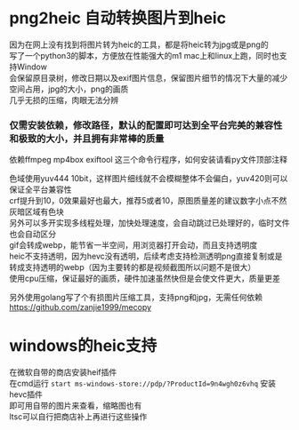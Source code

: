 # png2heic 自动转换图片到heic
因为在网上没有找到将图片转为heic的工具，都是将heic转为jpg或是png的  
写了一个python3的脚本，方便放在性能强大的m1 mac上和linux上跑，同时也支持Window  
会保留原目录树，修改日期以及exif图片信息，保留图片细节的情况下大量的减少空间占用，jpg的大小，png的画质  
几乎无损的压缩，肉眼无法分辨  

### 仅需安装依赖，修改路径，默认的配置即可达到全平台完美的兼容性和极致的大小，并且拥有非常棒的质量  
依赖ffmpeg mp4box exiftool 这三个命令行程序，如何安装请看py文件顶部注释

色域使用yuv444 10bit，这样图片细线就不会模糊整体不会偏白，yuv420则可以保证全平台兼容性  
crf提升到10，0效果最好也最大，推荐5或者10，原图质量差的建议数字小点不然灰暗区域有色块  
另外可以多开实现多线程处理，加快处理速度，会自动跳过已处理好的，临时文件也会自动区分  
gif会转成webp，能节省一半空间，用浏览器打开会动，而且支持透明度  
heic不支持透明，因为hevc没有透明，后续考虑支持检测透明png直接复制或是转成支持透明的webp（因为主要转的都是视频截图所以问题不是很大）  
使用cpu压缩，保证最好的画质，硬件加速虽然快但是会使文件更大，质量更差

另外使用golang写了个有损图片压缩工具，支持png和jpg，无需任何依赖  
https://github.com/zanjie1999/mecopy

# windows的heic支持
在微软自带的商店安装heif插件  
在cmd运行 `start ms-windows-store://pdp/?ProductId=9n4wgh0z6vhq` 安装hevc插件  
即可用自带的图片来查看，缩略图也有  
ltsc可以自行把商店补上再进行这些操作
